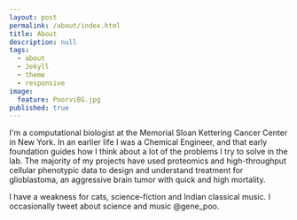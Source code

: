 ```yaml
---
layout: post
permalink: /about/index.html
title: About
description: null
tags:
  - about
  - Jekyll
  - theme
  - responsive
image:
  feature: PoorviBG.jpg
published: true
---
```

 
I'm a computational biologist at the Memorial Sloan Kettering Cancer Center in New York. In an earlier life I was a Chemical Engineer, and that early foundation guides how I think about a lot of the problems I try to solve in the lab. The majority of my projects have used proteomics and high-throughput cellular phenotypic data to design and understand treatment for glioblastoma, an aggressive brain tumor with quick and high mortality. 

I have a weakness for cats, science-fiction and Indian classical music. I occasionally tweet about science and music @gene_poo.